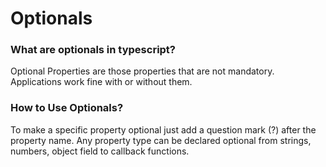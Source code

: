 # Optionals

### What are optionals in typescript?

Optional Properties are those properties that are not mandatory. Applications work fine with or without them.

### How to Use Optionals?

To make a specific property optional just add a question mark (?) after the property name. Any property type can be declared optional from strings, numbers, object field to callback functions.
